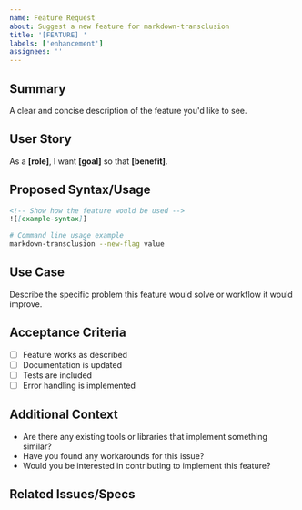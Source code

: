 ```yaml
---
name: Feature Request
about: Suggest a new feature for markdown-transclusion
title: '[FEATURE] '
labels: ['enhancement']
assignees: ''
---
```


## Summary
A clear and concise description of the feature you'd like to see.

## User Story
As a **[role]**, I want **[goal]** so that **[benefit]**.

## Proposed Syntax/Usage
```markdown
<!-- Show how the feature would be used -->
![[example-syntax]]
```

```bash
# Command line usage example
markdown-transclusion --new-flag value
```

## Use Case
Describe the specific problem this feature would solve or workflow it would improve.

## Acceptance Criteria
- [ ] Feature works as described
- [ ] Documentation is updated
- [ ] Tests are included
- [ ] Error handling is implemented

## Additional Context
- Are there any existing tools or libraries that implement something similar?
- Have you found any workarounds for this issue?
- Would you be interested in contributing to implement this feature?

## Related Issues/Specs
<!-- Link to any related issues or feature specs -->